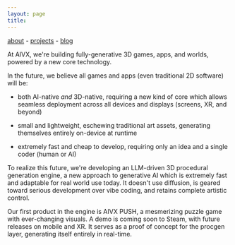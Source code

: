 ```yaml
---
layout: page
title: 
---
```

[about](/about/) - [projects](/projects/) - [blog](/blog/)


At AIVX, we're building fully-generative 3D games, apps, and worlds, powered by a new core technology.

In the future, we believe all games and apps (even traditional 2D software) will be:

- both AI-native *and* 3D-native, requiring a new kind of core which allows seamless deployment across all devices and displays (screens, XR, and beyond) 

- small and lightweight, eschewing traditional art assets, generating themselves entirely on-device at runtime
 
- extremely fast and cheap to develop, requiring only an idea and a single coder (human or AI) 

To realize this future, we're developing an LLM-driven 3D procedural generation engine, a new approach to generative AI which is extremely fast and adaptable for real world use today. It doesn't use diffusion, is geared toward serious development over vibe coding, and retains complete artistic control.

Our first product in the engine is AIVX PUSH, a mesmerizing puzzle game with ever-changing visuals. A demo is coming soon to Steam, with future releases on mobile and XR. It serves as a proof of concept for the procgen layer, generating itself entirely in real-time. 



